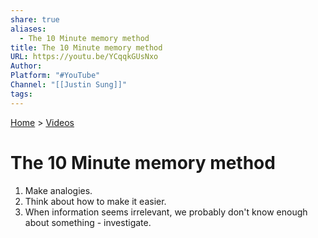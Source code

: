 ```yaml
---  
share: true  
aliases:  
  - The 10 Minute memory method  
title: The 10 Minute memory method  
URL: https://youtu.be/YCqqkGUsNxo  
Author:   
Platform: "#YouTube"  
Channel: "[[Justin Sung]]"  
tags:   
---  
```

[Home](../index.md) > [Videos](./index.md)  
# The 10 Minute memory method  
1. Make analogies.  
2. Think about how to make it easier.   
3. When information seems irrelevant, we probably don't know enough about something - investigate.  
